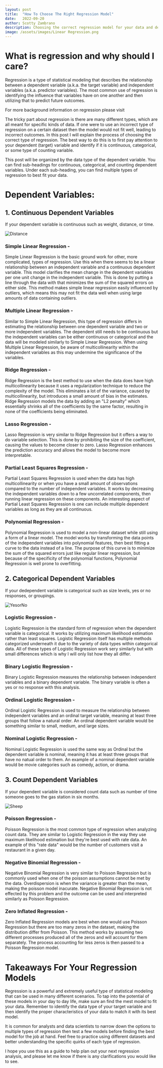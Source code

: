 ```yaml
---
layout: post
title:  "How To Choose The Right Regression Model"
date:   2022-09-20
author: Scotty Zambrano
description: Choosing the correct regression model for your data and desired outcome.
image: /assets/images/Linear Regression.png
---
```


# What is regression and why should I care?

Regression is a type of statistical modeling that describes the relationship between a dependent variable (a.k.a. the target variable) and independent variables (a.k.a. predictor variables). The most common use of regression is identifying the influence that variables have on one another and then utilizing that to predict future outcomes. 

For more background information on regression please visit 

The tricky part about regression is there are many different types, which are all meant for specific kinds of data. If one were to use an incorrect type of regression on a certain dataset then the model would not fit well, leading to incorrect outcomes. In this post I will explain the process of choosing the correct type of regression. The best way to do this is to first pay attention to your dependent (target) variable and identify if it is continuous, categorical, or some type of counting variable. 

This post will be organized by the data type of the dependent variable. You can find sub-headings for continuous, categorical, and counting dependent variables. Under each sub-heading, you can find multiple types of regression to best fit your data. 

# Dependent Variables:

## 1. Continuous Dependent Variables

If your dependent variable is continuous such as weight, distance, or time.

![Distance](https://github.com/ScottyZam/stat386-projects/raw/main/assets/images/6ft.png)

### Simple Linear Regression - 
Simple Linear Regression is the basic ground work for other, more complicated, types of regression. Use this when there seems to be a linear relationship between an independent variable and a continuous dependent variable. This model clarifies the mean change in the dependent variables per one unit change in the independent variable. This is done by putting a line through the data with that minimizes the sum of the squared errors on either side. This method makes simple linear regression easily influenced by outliers, which means this may not fit the data well when using large amounts of data containing outliers. 

### Multiple Linear Regression - 
Similar to Simple Linear Regression, this type of regression differs in estimating the relationship between one dependent variable and two or more independent variables. The dependent still needs to be continuous but the independent variables can be either continuous or categorical and the data will be modeled similarly to Simple Linear Regression. When using Multiple Linear Regression, be aware of multicollinearity within the independent variables as this may undermine the significance of the variables. 

### Ridge Regression - 
Ridge Regression is the best method to use when the data does have high multicollinearity because it uses a regularization technique to reduce the complexity of the model. This eliminates a lot of the variance, caused by multicollinearity, but introduces a small amount of bias in the estimates. Ridge Regression models the data by adding an "L2 penalty" which essentially shrinks all of the coefficients by the same factor, resulting in none of the coefficients being eliminated. 

### Lasso Regression - 
Lasso Regression is very similar to Ridge Regression but it offers a way to do variable selection. This is done by prohibiting the size of the coefficient, causing the values to become closer to zero. Lasso Regression enhances the prediction accuracy and allows the model to become more interpretable. 

### Partial Least Squares Regression - 
Partial Least Squares Regression is used when the data has high multicollinearity or when you have a small amount of observations compared to the number of independent variables. It works by decreasing the independent variables down to a few uncorrelated components, then running linear regression on these components. An interesting aspect of Partial Least Squares Regression is one can include multiple dependent variables as long as they are all continuous.  

### Polynomial Regression - 
Polynomial Regression is used to model a non-linear dataset while still using a form of a linear model. The model works by transforming the data points of the independent variables into polynomial features, then best fitting a curve to the data instead of a line. The purpose of this curve is to minimize the sum of the squared errors just like regular linear regression, but because of the specificity of the polynomial functions, Polynomial Regression is well prone to overfitting. 

## 2. Categorical Dependent Variables

If your dedependent variable is categorical such as size levels, yes or no responses, or groupings. 

![YesorNo](https://github.com/ScottyZam/stat386-projects/raw/main/assets/images/yesno.png)

### Logistic Regression - 
Logistic Regression is the standard form of regression when the dependent variable is categorical. It works by utilizing maximum likelihood estimation rather than least squares. Logistic Regression itself has multiple methods categorized underneath it due to the variety of data types within categorical data. All of these types of Logistic Regression work sery similarly but with small differences which is why I will only list how they all differ. 

### Binary Logistic Regression - 
Binary Logistic Regression measures the relationship between independent variables and a binary dependent variable. The binary variable is often a yes or no response with this analysis. 


### Ordinal Logistic Regression - 
Ordinal Logistic Regression is used to measure the relationship between independent variables and an ordinal target variable, meaning at least three groups that follow a natural order. An ordinal dependent variable would be something similar to small, medium, and large sizes. 

### Nominal Logistic Regression - 
Nominal Logistic Regression is used the same way as Ordinal but the dependent variable is nominal, meaning it has at least three groups that have no natual order to them. An example of a nominal dependent variable would be movie categories such as comedy, action, or drama. 

## 3. Count Dependent Variables
If your dependent variable is considered count data such as number of time someone goes to the gas station in six months. 

![Sheep](https://github.com/ScottyZam/stat386-projects/raw/main/assets/images/sheep.png)

### Poisson Regression - 
Poisson Regression is the most common type of regression when analyzing count data. They are similar to Logistic Regression in the way they use maximum likelihood estimation but they're best used with rate data. An example of this "rate data" would be the number of customers visit a restaurant in a given day. 

### Negative Binomial Regression - 
Negative Binomial Regression is very similar to Poisson Regression but is commonly used when one of the poisson assumptions cannot be met by the data. Overdispersion is when the variance is greater than the mean, making the poisson model inacurate. Negative Binomial Regression is not effected by this problem and the outcome can be used and interpreted similarly as Poisson Regression.  

### Zero Inflated Regression - 
Zero Inflated Regression models are best when one would use Poisson Regression but there are too many zeros in the dataset, making the distribution differ from Poisson. This method works by assuming two different processes produced all of the zeros and will account for them separately. The process accounting for less zeros is then passed to a Poisson Regression model. 

# Takeaways For Your Regression Models

Regression is a powerful and extremely useful type of statistical modeling that can be used in many different scenarios. To tap into the potential of these models in your day to day life, make sure an find the mest model to fit your data. Remember to identify the data type of your target variable and then identify the proper characteristics of your data to match it with its best model. 

It is common for analysts and data scientists to narrow down the options to multiple types of regression then test a few models before finding the best model for the job at hand. Feel free to practice using different datasets and better understanding the specific quirks of each type of regression. 

I hope you use this as a guide to help plan out your next regression analysis, and please let me know if there is any clarifications you would like to see. 


